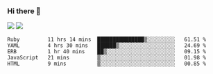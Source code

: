 ### Hi there 👋

<!--
**sasharevzin/sasharevzin** is a ✨ _special_ ✨ repository because its `README.md` (this file) appears on your GitHub profile.

Here are some ideas to get you started:

- 🔭 I’m currently working on ...
- 🌱 I’m currently learning ...
- 👯 I’m looking to collaborate on ...
- 🤔 I’m looking for help with ...
- 💬 Ask me about ...
- 📫 How to reach me: ...
- 😄 Pronouns: ...
- ⚡ Fun fact: ...
-->

![](https://yusufozturk.vercel.app/api?username=sasharevzin&hide_title=true&include_all_commits=true&count_private=true&show_icons=true) ![](https://yusufozturk.vercel.app/api/top-langs/?username=sasharevzin&layout=compact&langs_count=10&hide=apacheconf,coffeescript)

<!--START_SECTION:waka-->
```text
Ruby         11 hrs 14 mins  ███████████████▒░░░░░░░░░   61.51 % 
YAML         4 hrs 30 mins   ██████▒░░░░░░░░░░░░░░░░░░   24.69 % 
ERB          1 hr 40 mins    ██▒░░░░░░░░░░░░░░░░░░░░░░   09.15 % 
JavaScript   21 mins         ▒░░░░░░░░░░░░░░░░░░░░░░░░   01.98 % 
HTML         9 mins          ▒░░░░░░░░░░░░░░░░░░░░░░░░   00.85 % 
```
<!--END_SECTION:waka-->
